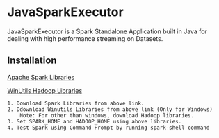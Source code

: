 # JavaSparkExecutor

JavaSparkExecutor is a Spark Standalone Application built in Java for dealing with high performance streaming on Datasets.

## Installation

[Apache Spark Libraries](https://spark.apache.org/)

[WinUtils Hadoop Libraries](https://github.com/steveloughran/winutils)

```
1. Download Spark Libraries from above link.
2. Ddownload Winutils Libraries from above link (Only for Windows)
    Note: For other than windows, download Hadoop libraries.
3. Set SPARK_HOME and HADOOP_HOME using above libraries.
4. Test Spark using Command Prompt by running spark-shell command
```
